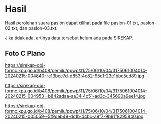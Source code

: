 # Hasil

Hasil perolehan suara paslon dapat dilihat pada file paslon-01.txt, paslon-02.txt, dan paslon-03.txt.

Jika tidak ada, artinya data tersebut belum ada pada SIREKAP.

## Foto C Plano

https://sirekap-obj-formc.kpu.go.id/b408/pemilu/ppwp/31/75/06/10/04/3175061004014-20240215-004840--c13bcc7d-d853-4c82-95c1-23e1bbc5ed89.jpg

https://sirekap-obj-formc.kpu.go.id/b408/pemilu/ppwp/31/75/06/10/04/3175061004014-20240215-004953--b842adaa-aa34-4c51-ad3c-345690a9ee14.jpg

https://sirekap-obj-formc.kpu.go.id/b408/pemilu/ppwp/31/75/06/10/04/3175061004014-20240215-005059--5f9deb49-dc1b-44bc-a9f7-9b91f8295840.jpg
